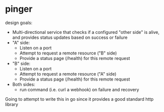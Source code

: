 # pinger

design goals:

- Multi-directional service that checks if a configured "other side" is alive, and provides status updates based on success or failure
- "A" side:
    - Listen on a port
    - Attempt to request a remote resource ("B" side)
    - Provide a status page (/health) for this remote request
- "B" side:
    - Listen on a port
    - Attempt to request a remote resource ("A" side)
    - Provide a status page (/health) for this remote request
- Both sides:
    - run command (i.e. curl a webhook) on failure and recovery

Going to attempt to write this in go since it provides a good standard http library
